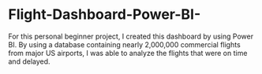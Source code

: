 # Flight-Dashboard-Power-BI-

For this personal beginner project, I created this dashboard by using Power BI. By using a database containing nearly 2,000,000 commercial flights from major US airports, I was able to analyze the flights that were on time and delayed.
